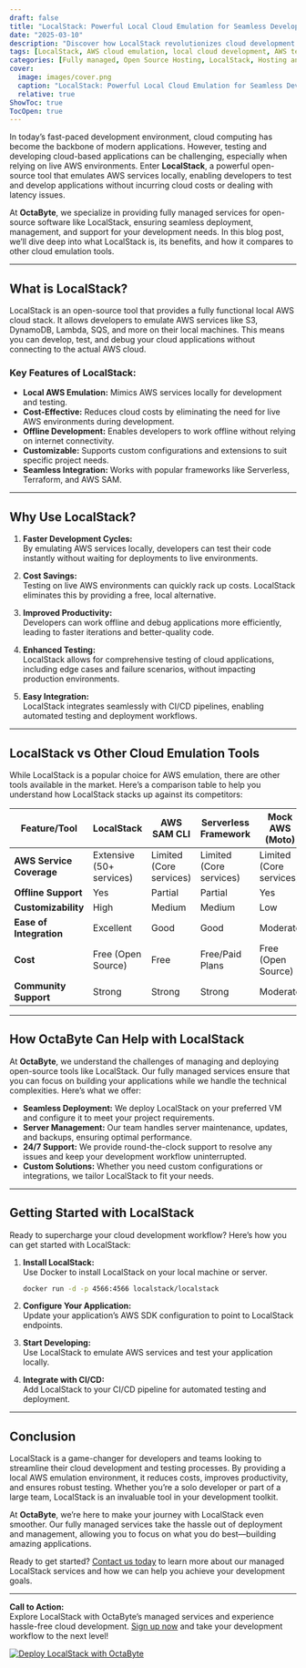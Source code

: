 ```yaml
---
draft: false
title: "LocalStack: Powerful Local Cloud Emulation for Seamless Development and Testing"
date: "2025-03-10"
description: "Discover how LocalStack revolutionizes cloud development by providing a fully functional local AWS cloud stack. Learn how it simplifies testing, reduces costs, and accelerates development workflows, making it an essential tool for developers and teams."
tags: [LocalStack, AWS cloud emulation, local cloud development, AWS testing, cloud development tools, open source cloud tools, LocalStack vs AWS, LocalStack alternatives, managed cloud services, OctaByte]
categories: [Fully managed, Open Source Hosting, LocalStack, Hosting and Infrastructure, Infrastructure]
cover:
  image: images/cover.png
  caption: "LocalStack: Powerful Local Cloud Emulation for Seamless Development and Testing"
  relative: true
ShowToc: true
TocOpen: true
---
```



In today’s fast-paced development environment, cloud computing has become the backbone of modern applications. However, testing and developing cloud-based applications can be challenging, especially when relying on live AWS environments. Enter **LocalStack**, a powerful open-source tool that emulates AWS services locally, enabling developers to test and develop applications without incurring cloud costs or dealing with latency issues.

At **OctaByte**, we specialize in providing fully managed services for open-source software like LocalStack, ensuring seamless deployment, management, and support for your development needs. In this blog post, we’ll dive deep into what LocalStack is, its benefits, and how it compares to other cloud emulation tools.

---

## What is LocalStack?

LocalStack is an open-source tool that provides a fully functional local AWS cloud stack. It allows developers to emulate AWS services like S3, DynamoDB, Lambda, SQS, and more on their local machines. This means you can develop, test, and debug your cloud applications without connecting to the actual AWS cloud.

### Key Features of LocalStack:
- **Local AWS Emulation:** Mimics AWS services locally for development and testing.
- **Cost-Effective:** Reduces cloud costs by eliminating the need for live AWS environments during development.
- **Offline Development:** Enables developers to work offline without relying on internet connectivity.
- **Customizable:** Supports custom configurations and extensions to suit specific project needs.
- **Seamless Integration:** Works with popular frameworks like Serverless, Terraform, and AWS SAM.

---

## Why Use LocalStack?

1. **Faster Development Cycles:**  
   By emulating AWS services locally, developers can test their code instantly without waiting for deployments to live environments.

2. **Cost Savings:**  
   Testing on live AWS environments can quickly rack up costs. LocalStack eliminates this by providing a free, local alternative.

3. **Improved Productivity:**  
   Developers can work offline and debug applications more efficiently, leading to faster iterations and better-quality code.

4. **Enhanced Testing:**  
   LocalStack allows for comprehensive testing of cloud applications, including edge cases and failure scenarios, without impacting production environments.

5. **Easy Integration:**  
   LocalStack integrates seamlessly with CI/CD pipelines, enabling automated testing and deployment workflows.

---

## LocalStack vs Other Cloud Emulation Tools

While LocalStack is a popular choice for AWS emulation, there are other tools available in the market. Here’s a comparison table to help you understand how LocalStack stacks up against its competitors:

| Feature/Tool          | LocalStack               | AWS SAM CLI             | Serverless Framework    | Mock AWS (Moto)         |
|------------------------|--------------------------|-------------------------|-------------------------|-------------------------|
| **AWS Service Coverage** | Extensive (50+ services) | Limited (Core services) | Limited (Core services) | Limited (Core services) |
| **Offline Support**     | Yes                      | Partial                 | Partial                 | Yes                     |
| **Customizability**     | High                     | Medium                  | Medium                  | Low                     |
| **Ease of Integration** | Excellent                | Good                    | Good                    | Moderate                |
| **Cost**               | Free (Open Source)       | Free                    | Free/Paid Plans         | Free (Open Source)      |
| **Community Support**  | Strong                   | Strong                  | Strong                  | Moderate                |

---

## How OctaByte Can Help with LocalStack

At **OctaByte**, we understand the challenges of managing and deploying open-source tools like LocalStack. Our fully managed services ensure that you can focus on building your applications while we handle the technical complexities. Here’s what we offer:

- **Seamless Deployment:** We deploy LocalStack on your preferred VM and configure it to meet your project requirements.
- **Server Management:** Our team handles server maintenance, updates, and backups, ensuring optimal performance.
- **24/7 Support:** We provide round-the-clock support to resolve any issues and keep your development workflow uninterrupted.
- **Custom Solutions:** Whether you need custom configurations or integrations, we tailor LocalStack to fit your needs.

---

## Getting Started with LocalStack

Ready to supercharge your cloud development workflow? Here’s how you can get started with LocalStack:

1. **Install LocalStack:**  
   Use Docker to install LocalStack on your local machine or server.  
   ```bash
   docker run -d -p 4566:4566 localstack/localstack
   ```

2. **Configure Your Application:**  
   Update your application’s AWS SDK configuration to point to LocalStack endpoints.

3. **Start Developing:**  
   Use LocalStack to emulate AWS services and test your application locally.

4. **Integrate with CI/CD:**  
   Add LocalStack to your CI/CD pipeline for automated testing and deployment.

---

## Conclusion

LocalStack is a game-changer for developers and teams looking to streamline their cloud development and testing processes. By providing a local AWS emulation environment, it reduces costs, improves productivity, and ensures robust testing. Whether you’re a solo developer or part of a large team, LocalStack is an invaluable tool in your development toolkit.

At **OctaByte**, we’re here to make your journey with LocalStack even smoother. Our fully managed services take the hassle out of deployment and management, allowing you to focus on what you do best—building amazing applications.

Ready to get started? [Contact us today](https://octabyte.io) to learn more about our managed LocalStack services and how we can help you achieve your development goals.

---

**Call to Action:**  
Explore LocalStack with OctaByte’s managed services and experience hassle-free cloud development. [Sign up now](https://octabyte.io) and take your development workflow to the next level!

[![Deploy LocalStack with OctaByte](/images/deploy-on-octabyte.png)](https://octabyte.io/fully-managed-open-source-services/hosting-and-infrastructure/infrastructure/localstack)